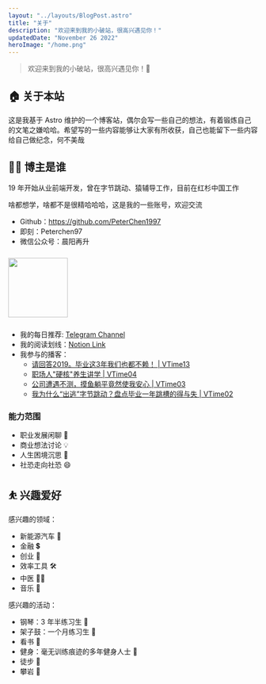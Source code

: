 ```yaml
---
layout: "../layouts/BlogPost.astro"
title: "关于"
description: "欢迎来到我的小破站，很高兴遇见你！"
updatedDate: "November 26 2022"
heroImage: "/home.png"
---
```


> 欢迎来到我的小破站，很高兴遇见你！🤝

## 🏠 关于本站

这是我基于 Astro 维护的一个博客站，偶尔会写一些自己的想法，有着锻炼自己的文笔之嫌哈哈。希望写的一些内容能够让大家有所收获，自己也能留下一些内容给自己做纪念，何不美哉

## 👨‍💻 博主是谁

19 年开始从业前端开发，曾在字节跳动、猿辅导工作，目前在红杉中国工作

啥都想学，啥都不是很精哈哈哈，这是我的一些账号，欢迎交流

- Github：<https://github.com/PeterChen1997>
- 即刻：Peterchen97
- 微信公众号：晨阳再升

<img src="/assets/imgs/693dc9e035d8b2ec018fc9e544648ef9d55dfbda40f64b8c9ffb6d4940575174.jpg" width="120" height= "120" style="margin: 10px auto;"/>

- 我的每日推荐: [Telegram Channel](https://t.me/yangchendaily)
- 我的阅读划线：[Notion Link](https://peterchen97.notion.site/c1bab099d18e45188c8b17296c62452a)
- 我参与的播客：
  - [请回答2019。毕业这3年我们也都不赖！ | VTime13
](https://www.xiaoyuzhoufm.com/episode/62c30c6b03c2510a49a81df8)
  - [职场人"硬核"养生讲学 | VTime04](https://www.xiaoyuzhoufm.com/episode/618f76a7ceafa8518f8993e3)
  - [公司遭遇不测，摸鱼躺平竟然使我安心 | VTime03](https://www.xiaoyuzhoufm.com/episode/613a55913200f2dcb5716230)
  - [我为什么“出逃”字节跳动？盘点毕业一年跳槽的得与失 | VTime02
](https://www.xiaoyuzhoufm.com/episode/60f927b75a259c96043aead9)


### 能力范围

- 职业发展闲聊 👔
- 商业想法讨论 💡
- 人生困境沉思 🤔
- 社恐走向社恐 😄

## ⛹ 兴趣爱好

感兴趣的领域：

- 新能源汽车 🚗
- 金融 💲
- 创业 💪
- 效率工具 🛠
- 中医 👨‍⚕️
- 音乐 🎵

感兴趣的活动：

- 钢琴：3 年半练习生 🎹
- 架子鼓：一个月练习生 🥁
- 看书 📖
- 健身：毫无训练痕迹的多年健身人士 🍐
- 徒步 🚶
- 攀岩 🧗
